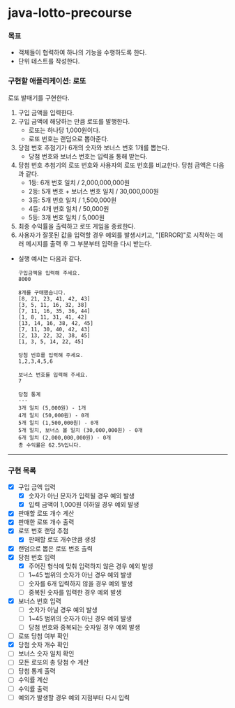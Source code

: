 # java-lotto-precourse

### 목표

- 객체들이 협력하여 하나의 기능을 수행하도록 한다.
- 단위 테스트를 작성한다.

### 구현할 애플리케이션: 로또
로또 발매기를 구현한다.  
1. 구입 금액을 입력한다.
2. 구입 금액에 해당하는 만큼 로또를 발행한다.
   - 로또는 하나당 1,000원이다.
   - 로또 번호는 랜덤으로 뽑아준다.
3. 당첨 번호 추첨기가 6개의 숫자와 보너스 번호 1개를 뽑는다.
   - 당첨 번호와 보너스 번호는 입력을 통해 받는다.
4. 당첨 번호 추첨기의 로또 번호와 사용자의 로또 번호를 비교한다. 당첨 금액은 다음과 같다.
    - 1등: 6개 번호 일치 / 2,000,000,000원
    - 2등: 5개 번호 + 보너스 번호 일치 / 30,000,000원
    - 3등: 5개 번호 일치 / 1,500,000원
    - 4등: 4개 번호 일치 / 50,000원
    - 5등: 3개 번호 일치 / 5,000원
5. 최종 수익률을 출력하고 로또 게임을 종료한다.
6. 사용자가 잘못된 값을 입력할 경우 예외를 발생시키고, "[ERROR]"로 시작하는 에러 메시지를 출력 후 그 부분부터 입력을 다시 받는다.
- 실행 예시는 다음과 같다.

    ```
    구입금액을 입력해 주세요.
    8000
    
    8개를 구매했습니다.
    [8, 21, 23, 41, 42, 43] 
    [3, 5, 11, 16, 32, 38] 
    [7, 11, 16, 35, 36, 44] 
    [1, 8, 11, 31, 41, 42] 
    [13, 14, 16, 38, 42, 45] 
    [7, 11, 30, 40, 42, 43] 
    [2, 13, 22, 32, 38, 45] 
    [1, 3, 5, 14, 22, 45]
    
    당첨 번호를 입력해 주세요.
    1,2,3,4,5,6
    
    보너스 번호를 입력해 주세요.
    7
    
    당첨 통계
    ---
    3개 일치 (5,000원) - 1개
    4개 일치 (50,000원) - 0개
    5개 일치 (1,500,000원) - 0개
    5개 일치, 보너스 볼 일치 (30,000,000원) - 0개
    6개 일치 (2,000,000,000원) - 0개
    총 수익률은 62.5%입니다.
    ```

---

### 구현 목록

- [x]  구입 금액 입력
    - [x]  숫자가 아닌 문자가 입력될 경우 예외 발생
    - [x]  입력 금액이 1,000원 이하일 경우 예외 발생
- [x]  판매할 로또 개수 계산
- [x]  판매한 로또 개수 출력
- [x]  로또 번호 랜덤 추첨
    - [x]  판매할 로또 개수만큼 생성
- [x]  랜덤으로 뽑은 로또 번호 출력
- [x]  당첨 번호 입력
    - [x]  주어진 형식에 맞춰 입력하지 않은 경우 예외 발생
    - [ ]  1~45 범위의 숫자가 아닌 경우 예외 발생
    - [ ]  숫자를 6개 입력하지 않을 경우 예외 발생
    - [ ]  중복된 숫자를 입력한 경우 예외 발생
  - [x]  보너스 번호 입력
      - [ ]  숫자가 아닐 경우 예외 발생
      - [ ]  1~45 범위의 숫자가 아닌 경우 예외 발생
      - [ ]  당첨 번호와 중복되는 숫자일 경우 예외 발생
- [ ]  로또 당첨 여부 확인
  - [x] 당첨 숫자 개수 확인
  - [ ] 보너스 숫자 일치 확인
- [ ]  모든 로또의 총 당첨 수 계산
- [ ]  당첨 통계 출력
- [ ]  수익률 계산
- [ ]  수익률 출력
- [ ]  예외가 발생할 경우 예외 지점부터 다시 입력